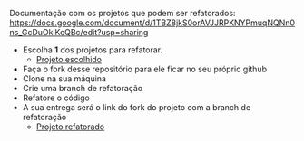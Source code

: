 Documentação com os projetos que podem ser refatorados:
https://docs.google.com/document/d/1TBZ8jkS0orAVJJRPKNYPmuqNQNn0ns_GcDuOklKcQBc/edit?usp=sharing

- Escolha **1** dos projetos para refatorar.
  - [Projeto escolhido](https://github.com/emilybache/Tennis-Refactoring-Kata/blob/main/javascript/TennisGame1.js)
- Faça o fork desse repositório para ele ficar no seu próprio github
- Clone na sua máquina
- Crie uma branch de refatoração
- Refatore o código
- A sua entrega será o link do fork do projeto com a branch de refatoração
  - [Projeto refatorado](https://github.com/gabrielly-freire/Tennis-Refactoring-Kata/blob/main/javascript/TennisGame.js)